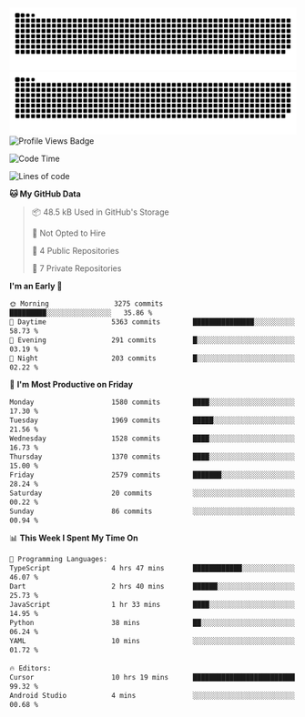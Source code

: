 <img src="https://github.com/nielsbaggerman/nielsbaggerman/blob/output/github-contribution-grid-snake.svg#gh-light-mode-only" alt="GitHub Snake Light">
<img src="https://github.com/nielsbaggerman/nielsbaggerman/blob/output/github-contribution-grid-snake-dark.svg#gh-dark-mode-only" alt="GitHub Snake Dark">
<img src="https://komarev.com/ghpvc/?username=nielsbaggerman&amp;label=Profile+Views" alt="Profile Views Badge" />

<!--START_SECTION:waka-->
![Code Time](http://img.shields.io/badge/Code%20Time-2%2C319%20hrs%2023%20mins-blue)

![Lines of code](https://img.shields.io/badge/From%20Hello%20World%20I%27ve%20Written-10.6%20million%20lines%20of%20code-blue)

**🐱 My GitHub Data** 

> 📦 48.5 kB Used in GitHub's Storage 
 > 
> 🚫 Not Opted to Hire
 > 
> 📜 4 Public Repositories 
 > 
> 🔑 7 Private Repositories 
 > 
**I'm an Early 🐤** 

```text
🌞 Morning                3275 commits        █████████░░░░░░░░░░░░░░░░   35.86 % 
🌆 Daytime                5363 commits        ███████████████░░░░░░░░░░   58.73 % 
🌃 Evening                291 commits         █░░░░░░░░░░░░░░░░░░░░░░░░   03.19 % 
🌙 Night                  203 commits         █░░░░░░░░░░░░░░░░░░░░░░░░   02.22 % 
```
📅 **I'm Most Productive on Friday** 

```text
Monday                   1580 commits        ████░░░░░░░░░░░░░░░░░░░░░   17.30 % 
Tuesday                  1969 commits        █████░░░░░░░░░░░░░░░░░░░░   21.56 % 
Wednesday                1528 commits        ████░░░░░░░░░░░░░░░░░░░░░   16.73 % 
Thursday                 1370 commits        ████░░░░░░░░░░░░░░░░░░░░░   15.00 % 
Friday                   2579 commits        ███████░░░░░░░░░░░░░░░░░░   28.24 % 
Saturday                 20 commits          ░░░░░░░░░░░░░░░░░░░░░░░░░   00.22 % 
Sunday                   86 commits          ░░░░░░░░░░░░░░░░░░░░░░░░░   00.94 % 
```


📊 **This Week I Spent My Time On** 

```text
💬 Programming Languages: 
TypeScript               4 hrs 47 mins       ████████████░░░░░░░░░░░░░   46.07 % 
Dart                     2 hrs 40 mins       ██████░░░░░░░░░░░░░░░░░░░   25.73 % 
JavaScript               1 hr 33 mins        ████░░░░░░░░░░░░░░░░░░░░░   14.95 % 
Python                   38 mins             ██░░░░░░░░░░░░░░░░░░░░░░░   06.24 % 
YAML                     10 mins             ░░░░░░░░░░░░░░░░░░░░░░░░░   01.72 % 

🔥 Editors: 
Cursor                   10 hrs 19 mins      █████████████████████████   99.32 % 
Android Studio           4 mins              ░░░░░░░░░░░░░░░░░░░░░░░░░   00.68 % 
```


<!--END_SECTION:waka-->
